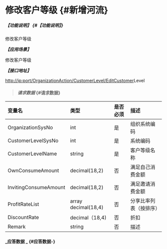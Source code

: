 # 修改客户等级 {#新增河流}

##### _【功能说明】_ {#【功能说明】}

修改客户等级

_**【应用场景】**_

修改客户等级

_**【接口地址】**_

[http://ip:port/OrganizationAction/CustomerLevel/Edit](http://ip:port/OrganizationAction/Customer/AddCustomer)[Customer](http://ip:port/OrganizationAction/Customer/AddCustomer)Level

> #### _请求数据_ {#请求数据}

| 变量名 | 类型 | 是否必须 | 描述 |
| :--- | :--- | :--- | :--- |
| OrganizationSysNo | int | 是 | 组织系统编码 |
| CustomerLevelSysNo | int | 是 | 系统编码 |
| CustomerLevelName | string | 是 | 客户等级名称 |
| OwnConsumeAmount | decimal\(18,2\) | 否 | 满足自己消费金额 |
| InvitingConsumeAmount | decimal\(18,2\) | 否 | 满足邀请消费金额 |
| ProfitRateList | array decimal\(18,4\) | 否 | 分享比率列表（按排序） |
| DiscountRate|  decimal（18,4) | 否 | 折扣 |
| Remark|  string | 否 |描述 |


#### _应答数据 _ {#应答数据-}



